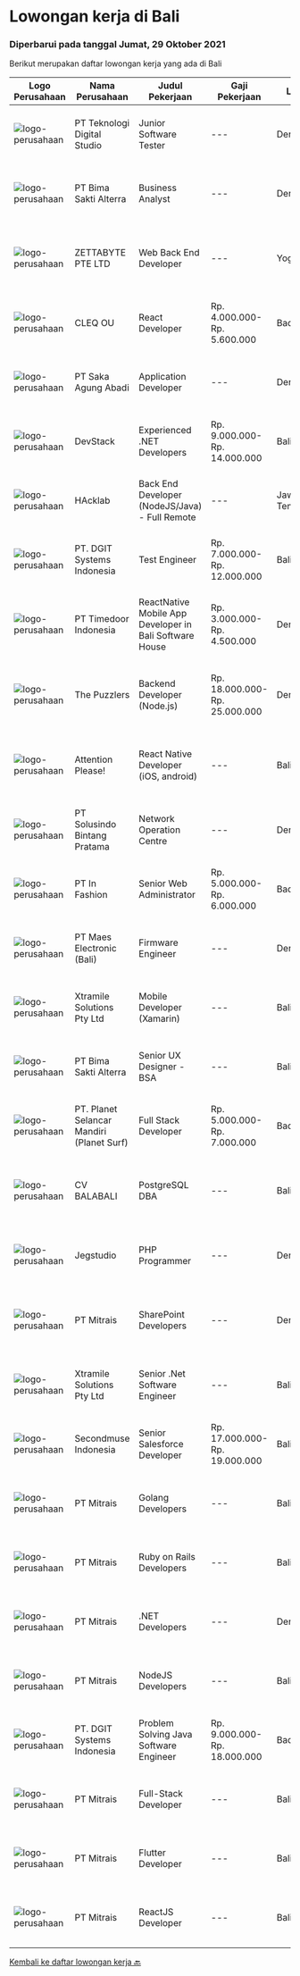 
  # Lowongan kerja di Bali

  ### Diperbarui pada tanggal Jumat, 29 Oktober 2021

  Berikut merupakan daftar lowongan kerja yang ada di Bali

  |Logo Perusahaan | Nama Perusahaan | Judul Pekerjaan | Gaji Pekerjaan | Lokasi | Deskripsi | Tanggal diunggah | Pranala |
  | -------------- | --------------- | --------------- | --------- | --------- | -------------- | ------- | ----------- |
  |![logo-perusahaan](https://image-service-cdn.seek.com.au/2c8f060e5cc9c764aa1c8c5e93e0ea44df35bf63/ee4dce1061f3f616224767ad58cb2fc751b8d2dc)|PT Teknologi Digital Studio|Junior Software Tester|---|Denpasar|Job Descriptions Performs functional testing for applications and write test reports following company's standard Reports any defects found during the...|Rabu, 27 Oktober 2021|https://www.jobstreet.co.id/id/job/junior-software-tester-3661472?token=0~eb384390-14a1-4f47-874d-d900e5d25c81&sectionRank=1&jobId=jobstreet-id-job-3661472|
|![logo-perusahaan](https://image-service-cdn.seek.com.au/3b449304b19b7a5909fe2d6166b69cb2e3dfc9ad/ee4dce1061f3f616224767ad58cb2fc751b8d2dc)|PT Bima Sakti Alterra|Business Analyst|---|Denpasar|Job Description Conducting research and analysis necessary to providing recommendations to the management  Supporting identification of improvement...|Rabu, 27 Oktober 2021|https://www.jobstreet.co.id/id/job/business-analyst-3661173?token=0~eb384390-14a1-4f47-874d-d900e5d25c81&sectionRank=2&jobId=jobstreet-id-job-3661173|
|![logo-perusahaan](https://image-service-cdn.seek.com.au/a9ad8fdd00d66418bb5e9ec41ddbc2318ccec822/ee4dce1061f3f616224767ad58cb2fc751b8d2dc)|ZETTABYTE PTE LTD|Web Back End Developer|---|Yogyakarta|You can visit us at https://www.zettabyte.life/ for more information.Job DescriptionWe are looking for a Back-End Web Developer responsible for...|Rabu, 27 Oktober 2021|https://www.jobstreet.co.id/id/job/web-back-end-developer-3669862?token=0~eb384390-14a1-4f47-874d-d900e5d25c81&sectionRank=3&jobId=jobstreet-id-job-3669862|
|![logo-perusahaan](https://image-service-cdn.seek.com.au/83f6c0a379be672bd3733ebae34ee48ae48afc54/ee4dce1061f3f616224767ad58cb2fc751b8d2dc)|CLEQ OU|React Developer|Rp. 4.000.000-Rp. 5.600.000|Badung|About ItsavirusItsavirus is a software company with offices in Bali, Singapore and Amsterdam. With a relatively small group of people, we work on...|Rabu, 27 Oktober 2021|https://www.jobstreet.co.id/id/job/react-developer-3670071?token=0~eb384390-14a1-4f47-874d-d900e5d25c81&sectionRank=4&jobId=jobstreet-id-job-3670071|
|![logo-perusahaan](https://image-service-cdn.seek.com.au/b431eba4ca69990a517098dc7727c73e2517bdd4/ee4dce1061f3f616224767ad58cb2fc751b8d2dc)|PT Saka Agung Abadi|Application Developer|---|Denpasar|Membuat sebuah aplikasi/fitur yang sesuai dengan alur proses bisnis perusahaan dan arahan yang diberikan oleh Application Developer Supervisor/IT...|Rabu, 27 Oktober 2021|https://www.jobstreet.co.id/id/job/application-developer-3661179?token=0~eb384390-14a1-4f47-874d-d900e5d25c81&sectionRank=5&jobId=jobstreet-id-job-3661179|
|![logo-perusahaan](https://image-service-cdn.seek.com.au/074f2081cc42a722643e36313941760f758e7c3b/ee4dce1061f3f616224767ad58cb2fc751b8d2dc)|DevStack|Experienced .NET Developers|Rp. 9.000.000-Rp. 14.000.000|Bali|We are looking for exceptional .NET Developer for placement to our development office in BANDUNG or BALI. The position requires at least: Bachelor...|Rabu, 27 Oktober 2021|https://www.jobstreet.co.id/id/job/experienced-net-developers-3661443?token=0~eb384390-14a1-4f47-874d-d900e5d25c81&sectionRank=6&jobId=jobstreet-id-job-3661443|
|![logo-perusahaan](https://image-service-cdn.seek.com.au/3bec079191df606cb874c830a3b6065cdd9a0c7f/ee4dce1061f3f616224767ad58cb2fc751b8d2dc)|HAcklab|Back End Developer (NodeJS/Java) - Full Remote|---|Jawa Tengah|Total Experience Required- 5+ Years Must have 2 years experience in NodeJs / Java Hands On Experience in Javascript / Typescript Quick learner,...|Kamis, 28 Oktober 2021|https://www.jobstreet.co.id/id/job/back-end-developer-nodejs-java-full-remote-3663081?token=0~eb384390-14a1-4f47-874d-d900e5d25c81&sectionRank=7&jobId=jobstreet-id-job-3663081|
|![logo-perusahaan](https://image-service-cdn.seek.com.au/e1681d73e68b1b74b5b5136363b820dd70a250df/ee4dce1061f3f616224767ad58cb2fc751b8d2dc)|PT. DGIT Systems Indonesia|Test Engineer|Rp. 7.000.000-Rp. 12.000.000|Bali|We are looking for talented Test Engineer or Technical Test Analyst to join an experienced team working on our flagship product Telflow, a multi-award...|Kamis, 28 Oktober 2021|https://www.jobstreet.co.id/id/job/test-engineer-3671791?token=0~eb384390-14a1-4f47-874d-d900e5d25c81&sectionRank=8&jobId=jobstreet-id-job-3671791|
|![logo-perusahaan](https://image-service-cdn.seek.com.au/9f2111bf08df94f0ea97d6b9f360a4952c081dc6/ee4dce1061f3f616224767ad58cb2fc751b8d2dc)|PT Timedoor Indonesia|ReactNative Mobile App Developer in Bali Software House|Rp. 3.000.000-Rp. 4.500.000|Denpasar|If you want to develop yourself, Timedoor is one of the best place to start your career. We welcome young people who have high passion in career. We...|Rabu, 27 Oktober 2021|https://www.jobstreet.co.id/id/job/reactnative-mobile-app-developer-in-bali-software-house-3661048?token=0~eb384390-14a1-4f47-874d-d900e5d25c81&sectionRank=9&jobId=jobstreet-id-job-3661048|
|![logo-perusahaan](https://image-service-cdn.seek.com.au/c67f1f1c4817e05eb49ce69e3afd67d38c871ad5/ee4dce1061f3f616224767ad58cb2fc751b8d2dc)|The Puzzlers|Backend Developer (Node.js)|Rp. 18.000.000-Rp. 25.000.000|Denpasar|Indonesian company with German HQ seeking for a Backend Developer Team Lead.### MUST BE WILLING TO MOVE TO BALI FOR AT LEAST 2 MONTH### FLIGHTS WILL...|Selasa, 26 Oktober 2021|https://www.jobstreet.co.id/id/job/backend-developer-node-js-3668910?token=0~eb384390-14a1-4f47-874d-d900e5d25c81&sectionRank=10&jobId=jobstreet-id-job-3668910|
|![logo-perusahaan](https://image-service-cdn.seek.com.au/978cfd1b2ac8a8b1bac0aa11650bb3f2383c8744/ee4dce1061f3f616224767ad58cb2fc751b8d2dc)|Attention Please!|React Native Developer (iOS, android)|---|Bali|We are looking 1 SENIOR REACT NATIVE developer (iOS, android app)If you are the right candidate we are offering VERY COMPETITIVE PAYMENT! Sounds...|Kamis, 28 Oktober 2021|https://www.jobstreet.co.id/id/job/react-native-developer-ios-android-3663029?token=0~eb384390-14a1-4f47-874d-d900e5d25c81&sectionRank=11&jobId=jobstreet-id-job-3663029|
|![logo-perusahaan](https://image-service-cdn.seek.com.au/77ae8a6aa3c50f288c5b9948e41bd3e072ee0ceb/ee4dce1061f3f616224767ad58cb2fc751b8d2dc)|PT Solusindo Bintang Pratama|Network Operation Centre|---|Denpasar|Kriteria : Berpengalaman dalam bidang Networking dan IT Minimal 1 tahun. Pendidikan Sarjana/Diploma IT atau Jaringan Komputer, SMK Teknik Komputer...|Kamis, 28 Oktober 2021|https://www.jobstreet.co.id/id/job/network-operation-centre-3671218?token=0~eb384390-14a1-4f47-874d-d900e5d25c81&sectionRank=12&jobId=jobstreet-id-job-3671218|
|![logo-perusahaan](https://image-service-cdn.seek.com.au/99ccc0096dc1e58f96b75a1f238e7d9598eff05d/ee4dce1061f3f616224767ad58cb2fc751b8d2dc)|PT In Fashion|Senior Web Administrator|Rp. 5.000.000-Rp. 6.000.000|Badung|Roles and Responsibilities: Strategize, Execute and Oversee projects related to Website management (wholesale and Retail) Create and constantly...|Senin, 25 Oktober 2021|https://www.jobstreet.co.id/id/job/senior-web-administrator-3660726?token=0~eb384390-14a1-4f47-874d-d900e5d25c81&sectionRank=13&jobId=jobstreet-id-job-3660726|
|![logo-perusahaan](https://image-service-cdn.seek.com.au/e784133a5949353631df94d9c6eb486cf2600ad5/ee4dce1061f3f616224767ad58cb2fc751b8d2dc)|PT Maes Electronic (Bali)|Firmware Engineer|---|Denpasar|General characteristics Candidate must possess at least a Bachelor's Degree in Engineering (Computer/Telecommunication), Computer Science/Information...|Selasa, 26 Oktober 2021|https://www.jobstreet.co.id/id/job/firmware-engineer-3654288?token=0~eb384390-14a1-4f47-874d-d900e5d25c81&sectionRank=14&jobId=jobstreet-id-job-3654288|
|![logo-perusahaan](https://image-service-cdn.seek.com.au/886dbb766c5bd832cea6f1bb5b5374b094ca8917/ee4dce1061f3f616224767ad58cb2fc751b8d2dc)|Xtramile Solutions Pty Ltd|Mobile Developer (Xamarin)|---|Bali|Innovative job opportunity offering a high salary package, attractive bonus remuneration and full remote working arrangement. This role will help...|Selasa, 26 Oktober 2021|https://www.jobstreet.co.id/id/job/mobile-developer-xamarin-3669519?token=0~eb384390-14a1-4f47-874d-d900e5d25c81&sectionRank=15&jobId=jobstreet-id-job-3669519|
|![logo-perusahaan](https://image-service-cdn.seek.com.au/3b449304b19b7a5909fe2d6166b69cb2e3dfc9ad/ee4dce1061f3f616224767ad58cb2fc751b8d2dc)|PT Bima Sakti Alterra|Senior UX Designer - BSA|---|Bali|Job Description :- Create, improve and use wireframes, prototypes, style guides, user flows, and effectively communicate your ideas using any of these...|Kamis, 28 Oktober 2021|https://www.jobstreet.co.id/id/job/senior-ux-designer-bsa-3663398?token=0~eb384390-14a1-4f47-874d-d900e5d25c81&sectionRank=16&jobId=jobstreet-id-job-3663398|
|![logo-perusahaan](https://image-service-cdn.seek.com.au/9a17f6158932b294e24ba264a1e5b00bc07424ec/ee4dce1061f3f616224767ad58cb2fc751b8d2dc)|PT. Planet Selancar Mandiri (Planet Surf)|Full Stack Developer|Rp. 5.000.000-Rp. 7.000.000|Badung|Requirements: Bachelor of Computer Science/Information System Minimum 20 years old and maximum 30 years old Good analytical &amp; logical thinking...|Selasa, 26 Oktober 2021|https://www.jobstreet.co.id/id/job/full-stack-developer-3669316?token=0~eb384390-14a1-4f47-874d-d900e5d25c81&sectionRank=17&jobId=jobstreet-id-job-3669316|
|![logo-perusahaan](https://image-service-cdn.seek.com.au/cf4d03df9bfd8d1cf47f32651a41f07269e49a8d/ee4dce1061f3f616224767ad58cb2fc751b8d2dc)|CV BALABALI|PostgreSQL DBA|---|Bali|Job's descriptionPrimarily the maintenance, deployment, replication and scaling of PostgreSQL database (currently focused on PostgreSQL 11.x). Your...|Sabtu, 23 Oktober 2021|https://www.jobstreet.co.id/id/job/postgresql-dba-3659367?token=0~eb384390-14a1-4f47-874d-d900e5d25c81&sectionRank=18&jobId=jobstreet-id-job-3659367|
|![logo-perusahaan](https://image-service-cdn.seek.com.au/cb42a7acf51def89e5abb9614f9d0b3aa454bb5f/ee4dce1061f3f616224767ad58cb2fc751b8d2dc)|Jegstudio|PHP Programmer|---|Denpasar|We are looking for several Talented PHP Programmer more spesifically WordPress Programmer to be based in Bali For this exiting role you will need to...|Senin, 25 Oktober 2021|https://www.jobstreet.co.id/id/job/php-programmer-3660747?token=0~eb384390-14a1-4f47-874d-d900e5d25c81&sectionRank=19&jobId=jobstreet-id-job-3660747|
|![logo-perusahaan](https://image-service-cdn.seek.com.au/969b0c47f133a1e0155056a5d964c63953dd6304/ee4dce1061f3f616224767ad58cb2fc751b8d2dc)|PT Mitrais|SharePoint Developers|---|Denpasar|Build your Career with Mitrais ! We're looking for experienced SharePoint Developers to be part of our team  What will you be doing? Develop REST APIs...|Selasa, 26 Oktober 2021|https://www.jobstreet.co.id/id/job/sharepoint-developers-3668382?token=0~eb384390-14a1-4f47-874d-d900e5d25c81&sectionRank=20&jobId=jobstreet-id-job-3668382|
|![logo-perusahaan](https://image-service-cdn.seek.com.au/886dbb766c5bd832cea6f1bb5b5374b094ca8917/ee4dce1061f3f616224767ad58cb2fc751b8d2dc)|Xtramile Solutions Pty Ltd|Senior .Net Software Engineer|---|Bali|Innovative job opportunity offering a high salary package, attractive bonus remuneration and full remote working arrangement.This role will help...|Selasa, 26 Oktober 2021|https://www.jobstreet.co.id/id/job/senior-net-software-engineer-3669382?token=0~eb384390-14a1-4f47-874d-d900e5d25c81&sectionRank=21&jobId=jobstreet-id-job-3669382|
|![logo-perusahaan](https://image-service-cdn.seek.com.au/f591dcdf5fcfe6314bf79ef575253a0bdaf5d609/ee4dce1061f3f616224767ad58cb2fc751b8d2dc)|Secondmuse Indonesia|Senior Salesforce Developer|Rp. 17.000.000-Rp. 19.000.000|Bali|SecondMuse champions and supports the growth of future economies by designing and leading programs that involve workshops, events, mentorship...|Selasa, 26 Oktober 2021|https://www.jobstreet.co.id/id/job/senior-salesforce-developer-3655276?token=0~eb384390-14a1-4f47-874d-d900e5d25c81&sectionRank=22&jobId=jobstreet-id-job-3655276|
|![logo-perusahaan](https://image-service-cdn.seek.com.au/969b0c47f133a1e0155056a5d964c63953dd6304/ee4dce1061f3f616224767ad58cb2fc751b8d2dc)|PT Mitrais|Golang Developers|---|Bali|Build your Career with Mitrais!We're looking for experienced Golang Developers to be part of our team. What will you be doing? Liaising with...|Minggu, 24 Oktober 2021|https://www.jobstreet.co.id/id/job/golang-developers-3659419?token=0~eb384390-14a1-4f47-874d-d900e5d25c81&sectionRank=23&jobId=jobstreet-id-job-3659419|
|![logo-perusahaan](https://image-service-cdn.seek.com.au/969b0c47f133a1e0155056a5d964c63953dd6304/ee4dce1061f3f616224767ad58cb2fc751b8d2dc)|PT Mitrais|Ruby on Rails Developers|---|Bali|Build your Career with Mitrais ! We're urgently looking for experienced Ruby On Rails  Developers to be part of our team for an immediate...|Minggu, 24 Oktober 2021|https://www.jobstreet.co.id/id/job/ruby-on-rails-developers-3659417?token=0~eb384390-14a1-4f47-874d-d900e5d25c81&sectionRank=24&jobId=jobstreet-id-job-3659417|
|![logo-perusahaan](https://image-service-cdn.seek.com.au/969b0c47f133a1e0155056a5d964c63953dd6304/ee4dce1061f3f616224767ad58cb2fc751b8d2dc)|PT Mitrais|.NET Developers|---|Denpasar|Build your Career with Mitrais !  We're looking for experienced .NET Software Engineers to be part of our team.  What will you be doing ?  Coding high...|Minggu, 24 Oktober 2021|https://www.jobstreet.co.id/id/job/net-developers-3659422?token=0~eb384390-14a1-4f47-874d-d900e5d25c81&sectionRank=25&jobId=jobstreet-id-job-3659422|
|![logo-perusahaan](https://image-service-cdn.seek.com.au/969b0c47f133a1e0155056a5d964c63953dd6304/ee4dce1061f3f616224767ad58cb2fc751b8d2dc)|PT Mitrais|NodeJS Developers|---|Bali|Build your Career with Mitrais! We're urgently looking for experienced NodeJS Developers to be part of our team for an immediate start.Our client is a...|Minggu, 24 Oktober 2021|https://www.jobstreet.co.id/id/job/nodejs-developers-3659423?token=0~eb384390-14a1-4f47-874d-d900e5d25c81&sectionRank=26&jobId=jobstreet-id-job-3659423|
|![logo-perusahaan](https://image-service-cdn.seek.com.au/e1681d73e68b1b74b5b5136363b820dd70a250df/ee4dce1061f3f616224767ad58cb2fc751b8d2dc)|PT. DGIT Systems Indonesia|Problem Solving Java Software Engineer|Rp. 9.000.000-Rp. 18.000.000|Badung|We are looking for a contract based talented Java engineer to join an experienced team of engineers working on our flagship to support our products:...|Senin, 25 Oktober 2021|https://www.jobstreet.co.id/id/job/problem-solving-java-software-engineer-3667828?token=0~eb384390-14a1-4f47-874d-d900e5d25c81&sectionRank=27&jobId=jobstreet-id-job-3667828|
|![logo-perusahaan](https://image-service-cdn.seek.com.au/969b0c47f133a1e0155056a5d964c63953dd6304/ee4dce1061f3f616224767ad58cb2fc751b8d2dc)|PT Mitrais|Full-Stack Developer|---|Bali|Build your Career with Mitrais!  We're looking for experienced Full-Stack Developers to be part of our team. What will you be doing? Coding high...|Minggu, 24 Oktober 2021|https://www.jobstreet.co.id/id/job/full-stack-developer-3659418?token=0~eb384390-14a1-4f47-874d-d900e5d25c81&sectionRank=28&jobId=jobstreet-id-job-3659418|
|![logo-perusahaan](https://image-service-cdn.seek.com.au/969b0c47f133a1e0155056a5d964c63953dd6304/ee4dce1061f3f616224767ad58cb2fc751b8d2dc)|PT Mitrais|Flutter Developer|---|Bali|Build your Career with Mitrais !  We're looking for experienced Flutter Developer to be part of our team. What will you be doing?  Liase with...|Minggu, 24 Oktober 2021|https://www.jobstreet.co.id/id/job/flutter-developer-3659431?token=0~eb384390-14a1-4f47-874d-d900e5d25c81&sectionRank=29&jobId=jobstreet-id-job-3659431|
|![logo-perusahaan](https://image-service-cdn.seek.com.au/969b0c47f133a1e0155056a5d964c63953dd6304/ee4dce1061f3f616224767ad58cb2fc751b8d2dc)|PT Mitrais|ReactJS Developer|---|Bali|We're urgently looking for experienced ReactJS Developers to be part of our team for an immediate start.Our client is a consultancy focused company...|Minggu, 24 Oktober 2021|https://www.jobstreet.co.id/id/job/reactjs-developer-3659420?token=0~eb384390-14a1-4f47-874d-d900e5d25c81&sectionRank=30&jobId=jobstreet-id-job-3659420|


  [Kembali ke daftar lowongan kerja 🔙](../README.md#daftar-lowongan-kerja)
  